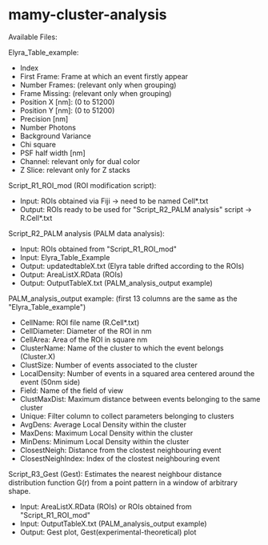 # mamy-cluster-analysis

Available Files:

Elyra_Table_example: 
- Index
- First Frame: Frame at which an event firstly appear
- Number Frames: (relevant only when grouping)
- Frame Missing: (relevant only when grouping)
- Position X [nm]: (0 to 51200)
- Position Y [nm]: (0 to 51200)
- Precision [nm]
- Number Photons
- Background Variance
- Chi square
- PSF half width [nm]
- Channel: relevant only for dual color
- Z Slice: relevant only for Z stacks 

Script_R1_ROI_mod (ROI modification script):
- Input: ROIs obtained via Fiji -> need to be named Cell*.txt
- Output: ROIs ready to be used for "Script_R2_PALM analysis" script -> R.Cell*.txt

Script_R2_PALM analysis (PALM data analysis):
- Input: ROIs obtained from "Script_R1_ROI_mod"
- Input: Elyra_Table_Example
- Output: updatedtableX.txt (Elyra table drifted according to the ROIs)
- Output: AreaListX.RData (ROIs)
- Output: OutputTableX.txt (PALM_analysis_output example)

PALM_analysis_output example: (first 13 columns are the same as the "Elyra_Table_example")
- CellName: ROI file name (R.Cell*.txt)
- CellDiameter: Diameter of the ROI in nm
- CellArea: Area of the ROI in square nm
- ClusterName: Name of the cluster to which the event belongs (Cluster.X)
- ClustSize: Number of events associated to the cluster
- LocalDensity: Number of events in a squared area centered around the event (50nm side)
- Field: Name of the field of view
- ClustMaxDist: Maximum distance between events belonging to the same cluster
- Unique: Filter column to collect parameters belonging to clusters
- AvgDens: Average Local Density within the cluster
- MaxDens: Maximum Local Density within the cluster
- MinDens: Minimum Local Density within the cluster
- ClosestNeigh: Distance from the clostest neighbouring event
- ClosestNeighIndex: Index of the clostest neighbouring event

Script_R3_Gest (Gest): Estimates the nearest neighbour distance distribution function G(r) from a point pattern in a window of arbitrary shape.
- Input: AreaListX.RData (ROIs) or ROIs obtained from "Script_R1_ROI_mod"
- Input: OutputTableX.txt (PALM_analysis_output example)
- Output: Gest plot, Gest(experimental-theoretical) plot
